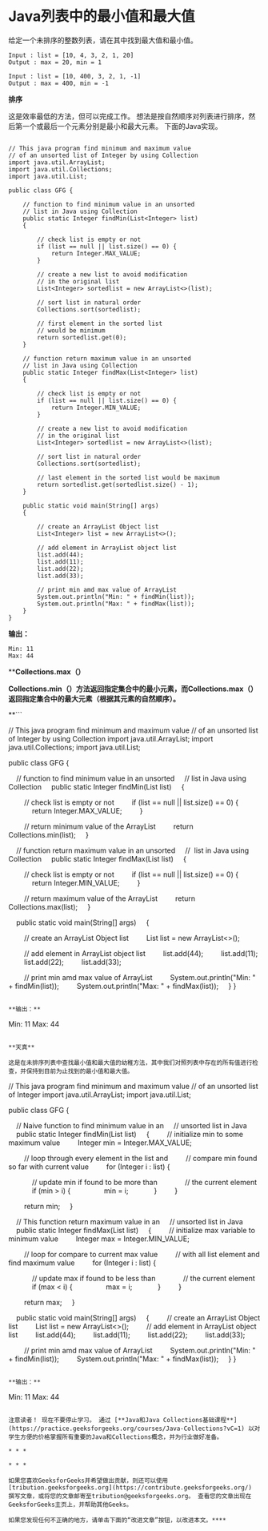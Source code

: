 # Java列表中的最小值和最大值

给定一个未排序的整数列表，请在其中找到最大值和最小值。

```
Input : list = [10, 4, 3, 2, 1, 20]
Output : max = 20, min = 1

Input : list = [10, 400, 3, 2, 1, -1]
Output : max = 400, min = -1

```

**排序**

这是效率最低的方法，但可以完成工作。 想法是按自然顺序对列表进行排序，然后第一个或最后一个元素分别是最小和最大元素。 下面的Java实现。

```

// This java program find minimum and maximum value 
// of an unsorted list of Integer by using Collection 
import java.util.ArrayList; 
import java.util.Collections; 
import java.util.List; 

public class GFG { 

    // function to find minimum value in an unsorted 
    // list in Java using Collection 
    public static Integer findMin(List<Integer> list) 
    { 

        // check list is empty or not 
        if (list == null || list.size() == 0) { 
            return Integer.MAX_VALUE; 
        } 

        // create a new list to avoid modification  
        // in the original list 
        List<Integer> sortedlist = new ArrayList<>(list); 

        // sort list in natural order 
        Collections.sort(sortedlist); 

        // first element in the sorted list 
        // would be minimum 
        return sortedlist.get(0); 
    } 

    // function return maximum value in an unsorted 
    // list in Java using Collection 
    public static Integer findMax(List<Integer> list) 
    { 

        // check list is empty or not 
        if (list == null || list.size() == 0) { 
            return Integer.MIN_VALUE; 
        } 

        // create a new list to avoid modification 
        // in the original list 
        List<Integer> sortedlist = new ArrayList<>(list); 

        // sort list in natural order 
        Collections.sort(sortedlist); 

        // last element in the sorted list would be maximum 
        return sortedlist.get(sortedlist.size() - 1); 
    } 

    public static void main(String[] args) 
    { 

        // create an ArrayList Object list 
        List<Integer> list = new ArrayList<>(); 

        // add element in ArrayList object list 
        list.add(44); 
        list.add(11); 
        list.add(22); 
        list.add(33); 

        // print min amd max value of ArrayList 
        System.out.println("Min: " + findMin(list)); 
        System.out.println("Max: " + findMax(list)); 
    } 
} 

```

**输出：**

```
Min: 11
Max: 44
```

 ****Collections.max（）** 

 **Collections.min（）方法返回指定集合中的最小元素，而Collections.max（）返回指定集合中的最大元素（根据其元素的自然顺序）。**

 **```

// This java program find minimum and maximum value 
// of an unsorted list of Integer by using Collection 
import java.util.ArrayList; 
import java.util.Collections; 
import java.util.List; 

public class GFG { 

    // function to find minimum value in an unsorted 
    // list in Java using Collection 
    public static Integer findMin(List<Integer> list) 
    { 

        // check list is empty or not 
        if (list == null || list.size() == 0) { 
            return Integer.MAX_VALUE; 
        } 

        // return minimum value of the ArrayList 
        return Collections.min(list); 
    } 

    // function return maximum value in an unsorted 
    //  list in Java using Collection 
    public static Integer findMax(List<Integer> list) 
    { 

        // check list is empty or not 
        if (list == null || list.size() == 0) { 
            return Integer.MIN_VALUE; 
        } 

        // return maximum value of the ArrayList 
        return Collections.max(list); 
    } 

    public static void main(String[] args) 
    { 

        // create an ArrayList Object list 
        List<Integer> list = new ArrayList<>(); 

        // add element in ArrayList object list 
        list.add(44); 
        list.add(11); 
        list.add(22); 
        list.add(33); 

        // print min amd max value of ArrayList 
        System.out.println("Min: " + findMin(list)); 
        System.out.println("Max: " + findMax(list)); 
    } 
} 

```

**输出：**

```
Min: 11
Max: 44
```

**天真**

这是在未排序列表中查找最小值和最大值的幼稚方法，其中我们对照列表中存在的所有值进行检查，并保持到目前为止找到的最小值和最大值。

```

// This java program find minimum and maximum value 
// of an unsorted list of Integer 
import java.util.ArrayList; 
import java.util.List; 

public class GFG { 

    // Naive function to find minimum value in an 
    // unsorted list in Java 
    public static Integer findMin(List<Integer> list) 
    { 
        // initialize min to some maximum value 
        Integer min = Integer.MAX_VALUE; 

        // loop through every element in the list and 
        // compare min found so far with current value 
        for (Integer i : list) { 

            // update min if found to be more than  
            // the current element 
            if (min > i) { 
                min = i; 
            } 
        } 

        return min; 
    } 

    // This function return maximum value in an 
    // unsorted list in Java 
    public static Integer findMax(List<Integer> list) 
    { 
        // initialize max variable to minimum value 
        Integer max = Integer.MIN_VALUE; 

        // loop for compare to current max value 
        // with all list element and find maximum value 
        for (Integer i : list) { 

            // update max if found to be less than  
            // the current element 
            if (max < i) { 
                max = i; 
            } 
        } 

        return max; 
    } 

    public static void main(String[] args) 
    { 
        // create an ArrayList Object list 
        List<Integer> list = new ArrayList<>(); 
        // add element in ArrayList object list 
        list.add(44); 
        list.add(11); 
        list.add(22); 
        list.add(33); 

        // print min amd max value of ArrayList 
        System.out.println("Min: " + findMin(list)); 
        System.out.println("Max: " + findMax(list)); 
    } 
} 

```

**输出：**

```
Min: 11
Max: 44
```

注意读者！ 现在不要停止学习。 通过 [**Java和Java Collections基础课程**](https://practice.geeksforgeeks.org/courses/Java-Collections?vC=1) 以对学生方便的价格掌握所有重要的Java和Collections概念，并为行业做好准备。

* * *

* * *

如果您喜欢GeeksforGeeks并希望做出贡献，则还可以使用 [tribution.geeksforgeeks.org](https://contribute.geeksforgeeks.org/) 撰写文章，或将您的文章邮寄至tribution@geeksforgeeks.org。 查看您的文章出现在GeeksforGeeks主页上，并帮助其他Geeks。

如果您发现任何不正确的地方，请单击下面的“改进文章”按钮，以改进本文。****
